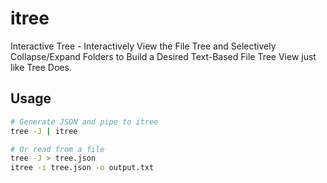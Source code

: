 # itree
Interactive Tree - Interactively View the File Tree and Selectively Collapse/Expand Folders to Build a Desired Text-Based File Tree View just like Tree Does.

## Usage
```bash
# Generate JSON and pipe to itree
tree -J | itree 

# Or read from a file
tree -J > tree.json
itree -i tree.json -o output.txt
```

